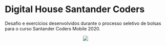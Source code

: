 # Digital House Santander Coders

Desafio e exercícios desenvolvidos durante o processo seletivo de bolsas para o curso Santander Coders Mobile 2020.

<p align="center">
  <img src="https://github.com/gabipires/DigitalHouse_SantanderCoders/blob/master/mtitecnologia-santander-coders.jpg" />
</p>
